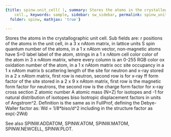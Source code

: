```yaml
---
{title: spinw.unit_cell( ), summary: Stores the atoms in the crystallographic unit
    cell., keywords: sample, sidebar: sw_sidebar, permalink: spinw_unit_cell.html,
  folder: spinw, mathjax: 'true'}

---
```

Stores the atoms in the crystallographic unit cell.
Sub fields are:
  r       positions of the atoms in the unit cell, in a
          3 x nAtom matrix, in lattice units
  S       spin quantum number of the atoms, in a 1 x nAtom
          vector, non-magnetic atoms have S=0
  label   label of the atom, strings in a 1 x nAtom cell
  color   color of the atom in 3 x nAtom matrix, where every
          column is an 0-255 RGB color
  ox      oxidation number of the atom, in a 1 x nAtom matrix
  occ     site occupancy in a 1 x nAtom matrix
  b       scattering length of the site for neutron and x-ray
          stored in a 2 x nAtom matrix, first row is neutron,
          second row is for x-ray
  ff      form factor of the site stored in a 2 x 9 x nAtom
          matrix, first row is the magnetic form factor for
          neutrons, the second row is the charge form factor
          for x-ray cross section
  Z       atomic number
  A       atomic mass (N+Z) for isotopes and -1 for natural
          distribution of isotopes
  biso    Isotropic displacement factors in units of Angstrom^2.
          Definition is the same as in FullProf, defining the
          Debye-Waller factor as:
              Wd = 1/8*biso/d^2
          including in the structure factor as exp(-2Wd)
 
See also SPINW.ADDATOM, SPINW.ATOM, SPINW.MATOM, SPINW.NEWCELL, SPINW.PLOT.

